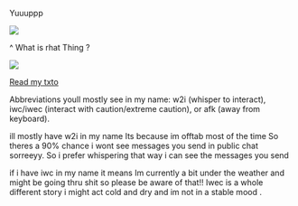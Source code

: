 Yuuuppp

![](https://file.garden/ZoDPf45LLl_qpQ-e/sou-hiyori%20(1).gif?v=1737090208975)

^ What is rhat Thing ?

![](https://komarev.com/ghpvc/?username=girlsrituals&color=lightgrey&style=flat&label=freaks)

[Read my txto](https://txto.eu.org/shift)

Abbreviations youll mostly see in my name: w2i (whisper to interact), iwc/iwec (interact with caution/extreme caution), or afk (away from keyboard). 

ill mostly have w2i in my name Its because im offtab most of the time So theres a 90% chance i wont see messages you send in public chat sorreeyy. So i prefer whispering that way i can see the messages you send

if i have iwc in my name it means Im currently a bit under the weather and might be going thru shit so please be aware of that!! Iwec is a whole different story i might act cold and dry and im not in a stable mood . 
